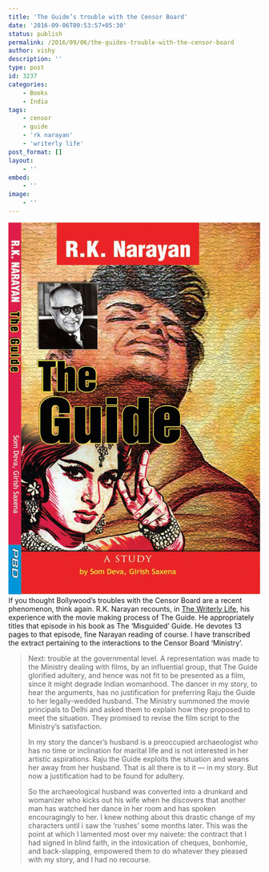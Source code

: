 ```yaml
---
title: 'The Guide’s trouble with the Censor Board'
date: '2016-09-06T09:53:57+05:30'
status: publish
permalink: /2016/09/06/the-guides-trouble-with-the-censor-board
author: vishy
description: ''
type: post
id: 3237
categories: 
    - Books
    - India
tags:
    - censor
    - guide
    - 'rk narayan'
    - 'writerly life'
post_format: []
layout:
    - ''
embed:
    - ''
image:
    - ''
---
```

[![Guide copy_rknarayan](../../../../uploads/2016/09/Guide-copy_rknarayan.jpg)](http://www.ulaar.com/2016/09/06/the-guides-trouble-with-the-censor-board/guide-copy_rknarayan/)If you thought Bollywood’s troubles with the Censor Board are a recent phenomenon, think again. R.K. Narayan recounts, in [The Writerly Life](http://www.penguinbooksindia.com/en/content/writerly-life%3Frate=40uHLZjc8JuMiiwICQUMRu_5M8X7GTBMNDj3QwbplhM.html), his experience with the movie making process of The Guide. He appropriately titles that episode in his book as The ‘Misguided’ Guide. He devotes 13 pages to that episode, fine Narayan reading of course. I have transcribed the extract pertaining to the interactions to the Censor Board ‘Ministry’.

> Next: trouble at the governmental level. A representation was made to the Ministry dealing with films, by an influential group, that The Guide glorified adultery, and hence was not fit to be presented as a film, since it might degrade Indian womanhood. The dancer in my story, to hear the arguments, has no justification for preferring Raju the Guide to her legally-wedded husband. The Ministry summoned the movie principals to Delhi and asked them to explain how they proposed to meet the situation. They promised to revise the film script to the Ministry’s satisfaction.
> 
> In my story the dancer’s husband is a preoccupied archaeologist who has no time or inclination for marital life and is not interested in her artistic aspirations. Raju the Guide exploits the situation and weans her away from her husband. That is all there is to it — in my story. But now a justification had to be found for adultery.
> 
> So the archaeological husband was converted into a drunkard and womanizer who kicks out his wife when he discovers that another man has watched her dance in her room and has spoken encouragingly to her. I knew nothing about this drastic change of my characters until i saw the ‘rushes’ some months later. This was the point at which I lamented most over my naivete: the contract that I had signed in blind faith, in the intoxication of cheques, bonhomie, and back-slapping, empowered them to do whatever they pleased with my story, and I had no recourse.